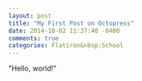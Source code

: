 ```yaml
---
layout: post
title: "My First Post on Octopress"
date: 2014-10-02 11:37:40 -0400
comments: true
categories: Flatiron&nbsp;School
---
```

"Hello, world!"
<!--more-->

